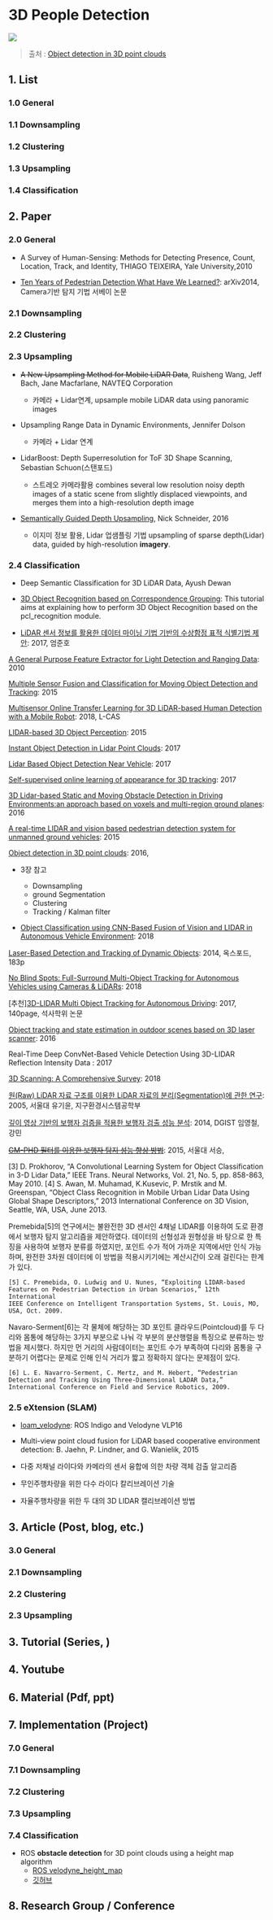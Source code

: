 # 3D People Detection 


![](https://i.imgur.com/rZiLqLR.png)
> 출처 : [Object detection in 3D point clouds](https://www.mi.fu-berlin.de/inf/groups/ag-ki/Theses/Completed-theses/Master_Diploma-theses/2016/Damm/Master-Damm.pdf)


## 1. List

### 1.0 General 
### 1.1 Downsampling
### 1.2 Clustering
### 1.3 Upsampling
### 1.4 Classification 





## 2. Paper

### 2.0 General 


- A Survey of Human-Sensing: Methods for Detecting Presence, Count, Location, Track, and Identity, THIAGO TEIXEIRA, Yale University,2010

- [Ten Years of Pedestrian Detection,What Have We Learned?](https://arxiv.org/pdf/1411.4304.pdf): arXiv2014, Camera기반 탐지 기법 서베이 논문


### 2.1 Downsampling


### 2.2 Clustering

### 2.3 Upsampling


- ~~A New Upsampling Method for Mobile LiDAR Data~~, Ruisheng Wang, Jeff Bach, Jane Macfarlane, NAVTEQ Corporation
    - 카메라 + Lidar연계, upsample mobile LiDAR data using panoramic images


- Upsampling Range Data in Dynamic Environments, Jennifer Dolson
    - 카메라 + Lidar 연계 


- LidarBoost: Depth Superresolution for ToF 3D Shape Scanning, Sebastian Schuon(스탠포드)
    - 스트레오 카메라활용 combines several low resolution noisy depth images of a static scene from slightly displaced viewpoints, and merges them into a high-resolution depth image


- [Semantically Guided Depth Upsampling](https://arxiv.org/abs/1608.00753), Nick Schneider, 2016
    - 이지미 정보 활용, Lidar 업샘플링 기법 upsampling of sparse depth(Lidar) data, guided by high-resolution **imagery**.

### 2.4 Classification 

- Deep Semantic Classification for 3D LiDAR Data, Ayush Dewan

- [3D Object Recognition based on Correspondence Grouping](http://www.pointclouds.org/documentation/tutorials/correspondence_grouping.php#correspondence-grouping): This tutorial aims at explaining how to perform 3D Object Recognition based on the pcl_recognition module.

- [LiDAR 센서 정보를 활용한 데이터 마이닝 기법 기반의 수상함정 표적 식별기법 제안](http://www.dbpia.co.kr/Journal/ArticleDetail/NODE07207161): 2017, 엄준호

[A General Purpose Feature Extractor for Light Detection and Ranging Data](https://www.ncbi.nlm.nih.gov/pmc/articles/PMC3230992/): 2010

[Multiple Sensor Fusion and Classification for Moving Object Detection and Tracking](https://hal.archives-ouvertes.fr/hal-01241846/document): 2015

[Multisensor Online Transfer Learning for 3D LiDAR-based Human Detection with a Mobile Robot](https://arxiv.org/pdf/1801.04137.pdf): 2018, L-CAS

[LIDAR-based 3D Object Perception](http://www.velodynelidar.com/lidar/hdlpressroom/pdf/papers/journal_papers/LIDAR-based%203D%20Object%20Perception.pdf): 2015

[Instant Object Detection in Lidar Point Clouds](http://ieeexplore.ieee.org/stamp/stamp.jsp?tp=&arnumber=7927715): 2017

[Lidar Based Object Detection Near Vehicle](http://ieeexplore.ieee.org/stamp/stamp.jsp?tp=&arnumber=7973852): 2017


[Self-supervised online learning of appearance for 3D tracking](https://ieeexplore.ieee.org/abstract/document/8206373/): 2017

[3D Lidar-based Static and Moving Obstacle Detection in Driving Environments:an approach based on voxels and multi-region ground planes](http://home.isr.uc.pt/~cpremebida/files_cp/3D%20Lidar-based%20static%20and%20moving%20obstacle%20detection%20in%20driving%20environments_Preprint.pdf): 2016

[A real-time LIDAR and vision based pedestrian detection system for unmanned ground vehicles](https://ieeexplore.ieee.org/abstract/document/7486580/): 2015

[Object detection in 3D point clouds](https://www.mi.fu-berlin.de/inf/groups/ag-ki/Theses/Completed-theses/Master_Diploma-theses/2016/Damm/Master-Damm.pdf): 2016,
- 3장 참고
  - Downsampling
  - ground Segmentation
  - Clustering
  - Tracking / Kalman filter
  
- [Object Classification using CNN-Based Fusion of Vision and LIDAR in Autonomous Vehicle Environment](https://ieeexplore.ieee.org/document/8331162/#full-text-section): 2018

[Laser-Based Detection and Tracking of Dynamic Objects](http://www.robots.ox.ac.uk/~mobile/Theses/WangThesis.pdf): 2014, 옥스포드, 183p

[No Blind Spots: Full-Surround Multi-Object Tracking for Autonomous Vehicles using Cameras & LiDARs](https://arxiv.org/pdf/1802.08755.pdf): 2018

[추천][3D-LIDAR Multi Object Tracking for Autonomous Driving](https://repository.tudelft.nl/islandora/object/uuid:f536b829-42ae-41d5-968d-13bbaa4ec736/datastream/OBJ/download): 2017, 140page, 석사학위 논문

[Object tracking and state estimation in outdoor scenes based on 3D laser scanner](https://ieeexplore.ieee.org/document/7888334/): 2016

Real-Time Deep ConvNet-Based Vehicle Detection Using 3D-LIDAR Reflection Intensity Data : 2017

[3D Scanning: A Comprehensive Survey](https://arxiv.org/pdf/1801.08863.pdf): 2018


[원(Raw) LiDAR 자료 구조를 이용한 LiDAR 자료의 분리(Segmentation)에 관한 연구](http://www.dbpia.co.kr/Journal/ArticleDetail/NODE01354500): 2005, 서울대 유기윤, 지구환경시스템공학부

[깊이 영상 기반의 보행자 검증을 적용한 보행자 검출 성능 분석](http://www.dbpia.co.kr/Journal/ArticleDetail/NODE02432113): 2014, DGIST 임영철, 강민

~~[GM-PHD 필터를 이용한 보행자 탐지 성능 향상 방법](http://www.dbpia.co.kr/Journal/ArticleDetail/NODE06594856)~~: 2015, 서울대 서승,


[3] D. Prokhorov, “A Convolutional Learning System for Object Classification in 3-D Lidar Data,” IEEE Trans. Neural Networks, Vol. 21, No. 5, pp. 858-863, May 2010.
[4] S. Awan, M. Muhamad, K.Kusevic, P. Mrstik and M. Greenspan, “Object Class Recognition in Mobile Urban Lidar Data Using Global Shape
Descriptors,” 2013 International Conference on 3D Vision, Seattle, WA, USA, June 2013.


Premebida[5]의 연구에서는 불완전한 3D 센서인 4채널 LIDAR를 이용하여 도로 환경에서 보행자 탐지 알고리즘을 제안하였다. 데이터의 선형성과 원형성을 바
탕으로 한 특징을 사용하여 보행자 분류를 하였지만, 포인트 수가 적어 가까운 지역에서만 인식 가능하며, 완전한 3차원 데이터에 이 방법을 적용시키기에는 계산시간이 오래 걸린다는 한계가 있다.
```
[5] C. Premebida, O. Ludwig and U. Nunes, “Exploiting LIDAR-based Features on Pedestrian Detection in Urban Scenarios,” 12th International
IEEE Conference on Intelligent Transportation Systems, St. Louis, MO, USA, Oct. 2009.
```

Navaro-Serment[6]는 각 물체에 해당하는 3D 포인트 클라우드(Pointcloud)를 두 다리와 몸통에 해당하는 3가지 부분으로 나눠 각 부분의 분산행렬을 특징으로 분류하는 방법을 제시했다. 하지만 먼 거리의 사람데이터는 포인트 수가 부족하여 다리와 몸통을 구분하기 어렵다는 문제로 인해 인식 거리가 짧고 정확하지 않다는 문제점이 있다.
```
[6] L. E. Navarro-Serment, C. Mertz, and M. Hebert, “Pedestrian Detection and Tracking Using Three-Dimensional LADAR Data,” International Conference on Field and Service Robotics, 2009.
```


### 2.5 eXtension (SLAM)

- [loam_velodyne](https://github.com/laboshinl/loam_velodyne):  ROS Indigo and Velodyne VLP16

- Multi-view point cloud fusion for LiDAR based cooperative environment detection: B. Jaehn, P. Lindner, and G. Wanielik, 2015

- 다중 저채널 라이다와 카메라의 센서 융합에 의한 차량 객체 검출 알고리즘

- 무인주행차량을 위한 다수 라이다 칼리브레이션 기술

- 자율주행차량을 위한 두 대의 3D LIDAR 캘리브레이션 방법



## 3. Article (Post, blog, etc.)



### 3.0 General 


### 2.1 Downsampling


### 2.2 Clustering

### 2.3 Upsampling






## 3. Tutorial (Series, )



## 4. Youtube



## 6. Material (Pdf, ppt)



## 7. Implementation (Project)


### 7.0 General 
### 7.1 Downsampling
### 7.2 Clustering
### 7.3 Upsampling
### 7.4 Classification 

- ROS **obstacle detection** for 3D point clouds using a height map algorithm
    - [ROS velodyne_height_map](http://wiki.ros.org/velodyne_height_map)
    - [깃허브](https://github.com/jack-oquin/velodyne_height_map)


## 8. Research Group / Conference 

